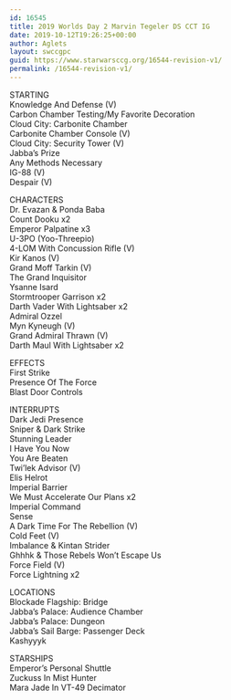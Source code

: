 ```yaml
---
id: 16545
title: 2019 Worlds Day 2 Marvin Tegeler DS CCT IG
date: 2019-10-12T19:26:25+00:00
author: Aglets
layout: swccgpc
guid: https://www.starwarsccg.org/16544-revision-v1/
permalink: /16544-revision-v1/
---
```

STARTING  
Knowledge And Defense (V)  
Carbon Chamber Testing/My Favorite Decoration  
Cloud City: Carbonite Chamber  
Carbonite Chamber Console (V)  
Cloud City: Security Tower (V)  
Jabba&#8217;s Prize  
Any Methods Necessary  
IG-88 (V)  
Despair (V)

CHARACTERS  
Dr. Evazan & Ponda Baba  
Count Dooku x2  
Emperor Palpatine x3  
U-3PO (Yoo-Threepio)  
4-LOM With Concussion Rifle (V)  
Kir Kanos (V)  
Grand Moff Tarkin (V)  
The Grand Inquisitor  
Ysanne Isard  
Stormtrooper Garrison x2  
Darth Vader With Lightsaber x2  
Admiral Ozzel  
Myn Kyneugh (V)  
Grand Admiral Thrawn (V)  
Darth Maul With Lightsaber x2

EFFECTS  
First Strike  
Presence Of The Force  
Blast Door Controls

INTERRUPTS  
Dark Jedi Presence  
Sniper & Dark Strike  
Stunning Leader  
I Have You Now  
You Are Beaten  
Twi&#8217;lek Advisor (V)  
Elis Helrot  
Imperial Barrier  
We Must Accelerate Our Plans x2  
Imperial Command  
Sense  
A Dark Time For The Rebellion (V)  
Cold Feet (V)  
Imbalance & Kintan Strider  
Ghhhk & Those Rebels Won&#8217;t Escape Us  
Force Field (V)  
Force Lightning x2

LOCATIONS  
Blockade Flagship: Bridge  
Jabba&#8217;s Palace: Audience Chamber  
Jabba&#8217;s Palace: Dungeon  
Jabba&#8217;s Sail Barge: Passenger Deck  
Kashyyyk

STARSHIPS  
Emperor&#8217;s Personal Shuttle  
Zuckuss In Mist Hunter  
Mara Jade In VT-49 Decimator